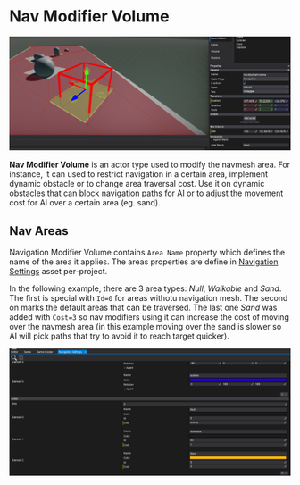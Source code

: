 # Nav Modifier Volume

![Nav Modifier Volume](media/nav-modifier.png)

**Nav Modifier Volume** is an actor type used to modify the navmesh area. For instance, it can used to restrict navigation in a certain area, implement dynamic obstacle or to change area traversal cost. Use it on dynamic obstacles that can block navigation paths for AI or to adjust the movement cost for AI over a certain area (eg. sand).

## Nav Areas

Navigation Modifier Volume contains `Area Name` property which defines the name of the area it applies. The areas properties are define in [Navigation Settings](navigation-settings.md) asset per-project.

In the following example, there are 3 area types: *Null*, *Walkable* and *Sand*. The first is special with `Id=0` for areas withotu navigation mesh. The second on marks the default areas that can be traversed. The last one *Sand* was added with `Cost=3` so nav modifiers using it can increase the cost of moving over the navmesh area (in this example moving over the sand is slower so AI will pick paths that try to avoid it to reach target quicker).

![Navigation Settings Nav Areas](media/nav-areas-config.png)
